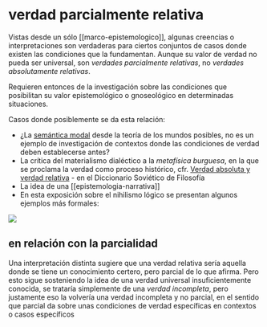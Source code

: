 # verdad parcialmente relativa
Vistas desde un sólo [[marco-epistemologico]], algunas creencias o interpretaciones son verdaderas para ciertos conjuntos de casos donde existen las condiciones que la fundamentan. Aunque su valor de verdad no pueda ser universal, son *verdades parcialmente relativas*, no *verdades absolutamente relativas*.

Requieren entonces de la investigación sobre las condiciones que posibilitan su valor epistemológico o gnoseológico en determinadas situaciones.

Casos donde posiblemente se da esta relación:

- ¿La [semántica modal](https://es.wikipedia.org/wiki/L%C3%B3gica_modal#Sem%C3%A1ntica) desde la teoría de los mundos posibles, no es un ejemplo de investigación de contextos donde las condiciones de verdad deben establecerse antes?
- La crítica del materialismo dialéctico a la *metafísica burguesa*, en la que se proclama la verdad como proceso histórico, cfr. [Verdad absoluta y verdad relativa](https://www.filosofia.org/enc/ros/ver2.htm) - en el Diccionario Soviético de Filosofía
- La idea de una [[epistemologia-narrativa]]
- En esta exposición sobre el nihilismo lógico se presentan algunos ejemplos más formales:

![](https://www.youtube.com/embed/4B61OYuNEwI)

## en relación con la parcialidad

Una interpretación distinta sugiere que una verdad relativa sería aquella donde se tiene un conocimiento certero, pero parcial de lo que afirma. Pero esto sigue sosteniendo la idea de una verdad universal insuficientemente conocida, se trataría simplemente de una *verdad incompleta*, pero justamente eso la volvería una verdad incompleta y no parcial, en el sentido que parcial da sobre unas condiciones de verdad específicas en contextos o casos específicos
